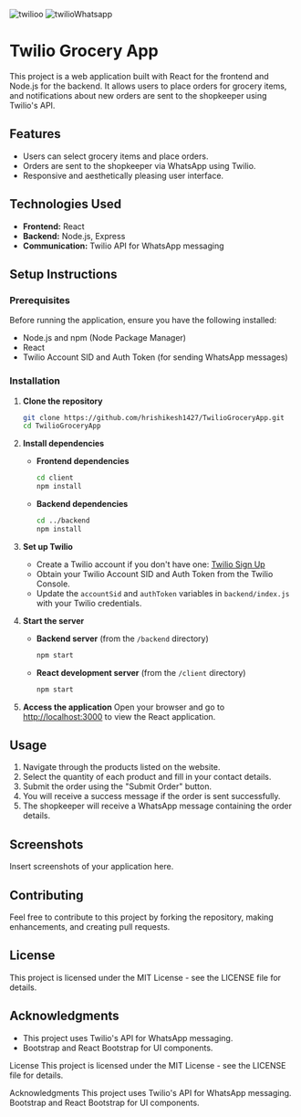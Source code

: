 ![twilioo](https://github.com/hrishikesh1427/TwilioGroceryApp/assets/84369074/ac557ffb-96ae-49b4-a032-f09f5d74b79d)
![twilioWhatsapp](https://github.com/hrishikesh1427/TwilioGroceryApp/assets/84369074/8d0b537e-98c0-4e97-848d-7dd334eedf2a)

# Twilio Grocery App

This project is a web application built with React for the frontend and Node.js for the backend. It allows users to place orders for grocery items, and notifications about new orders are sent to the shopkeeper using Twilio's API.

## Features
- Users can select grocery items and place orders.
- Orders are sent to the shopkeeper via WhatsApp using Twilio.
- Responsive and aesthetically pleasing user interface.

## Technologies Used
- **Frontend:** React
- **Backend:** Node.js, Express
- **Communication:** Twilio API for WhatsApp messaging

## Setup Instructions

### Prerequisites
Before running the application, ensure you have the following installed:
- Node.js and npm (Node Package Manager)
- React
- Twilio Account SID and Auth Token (for sending WhatsApp messages)

### Installation

1. **Clone the repository**
    ```bash
    git clone https://github.com/hrishikesh1427/TwilioGroceryApp.git
    cd TwilioGroceryApp
    ```

2. **Install dependencies**

    - **Frontend dependencies**
        ```bash
        cd client
        npm install
        ```

    - **Backend dependencies**
        ```bash
        cd ../backend
        npm install
        ```

3. **Set up Twilio**
    - Create a Twilio account if you don't have one: [Twilio Sign Up](https://www.twilio.com/try-twilio)
    - Obtain your Twilio Account SID and Auth Token from the Twilio Console.
    - Update the `accountSid` and `authToken` variables in `backend/index.js` with your Twilio credentials.

4. **Start the server**

    - **Backend server** (from the `/backend` directory)
        ```bash
        npm start
        ```

    - **React development server** (from the `/client` directory)
        ```bash
        npm start
        ```

5. **Access the application**
    Open your browser and go to [http://localhost:3000](http://localhost:3000) to view the React application.

## Usage
1. Navigate through the products listed on the website.
2. Select the quantity of each product and fill in your contact details.
3. Submit the order using the "Submit Order" button.
4. You will receive a success message if the order is sent successfully.
5. The shopkeeper will receive a WhatsApp message containing the order details.

## Screenshots
Insert screenshots of your application here.

## Contributing
Feel free to contribute to this project by forking the repository, making enhancements, and creating pull requests.

## License
This project is licensed under the MIT License - see the LICENSE file for details.

## Acknowledgments
- This project uses Twilio's API for WhatsApp messaging.
- Bootstrap and React Bootstrap for UI components.


License
This project is licensed under the MIT License - see the LICENSE file for details.

Acknowledgments
This project uses Twilio's API for WhatsApp messaging.
Bootstrap and React Bootstrap for UI components.
